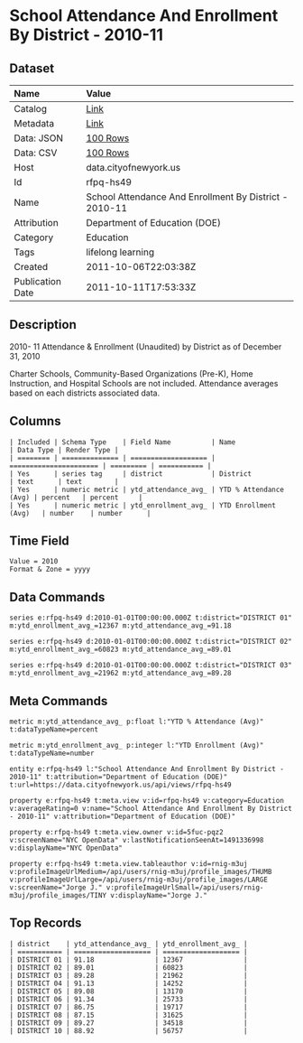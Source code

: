 # School Attendance And Enrollment By District - 2010-11

## Dataset

| Name | Value |
| :--- | :---- |
| Catalog | [Link](https://catalog.data.gov/dataset/school-attendance-and-enrollment-by-district-2010-11-d4281) |
| Metadata | [Link](https://data.cityofnewyork.us/api/views/rfpq-hs49) |
| Data: JSON | [100 Rows](https://data.cityofnewyork.us/api/views/rfpq-hs49/rows.json?max_rows=100) |
| Data: CSV | [100 Rows](https://data.cityofnewyork.us/api/views/rfpq-hs49/rows.csv?max_rows=100) |
| Host | data.cityofnewyork.us |
| Id | rfpq-hs49 |
| Name | School Attendance And Enrollment By District - 2010-11 |
| Attribution | Department of Education (DOE) |
| Category | Education |
| Tags | lifelong learning |
| Created | 2011-10-06T22:03:38Z |
| Publication Date | 2011-10-11T17:53:33Z |

## Description

2010- 11 Attendance & Enrollment (Unaudited) by District as of December 31, 2010

Charter Schools, Community-Based Organizations (Pre-K), Home Instruction, and Hospital Schools are not included.
Attendance averages based on each districts associated data.

## Columns

```ls
| Included | Schema Type    | Field Name          | Name                   | Data Type | Render Type |
| ======== | ============== | =================== | ====================== | ========= | =========== |
| Yes      | series tag     | district            | District               | text      | text        |
| Yes      | numeric metric | ytd_attendance_avg_ | YTD % Attendance (Avg) | percent   | percent     |
| Yes      | numeric metric | ytd_enrollment_avg_ | YTD Enrollment (Avg)   | number    | number      |
```

## Time Field

```ls
Value = 2010
Format & Zone = yyyy
```

## Data Commands

```ls
series e:rfpq-hs49 d:2010-01-01T00:00:00.000Z t:district="DISTRICT 01" m:ytd_enrollment_avg_=12367 m:ytd_attendance_avg_=91.18

series e:rfpq-hs49 d:2010-01-01T00:00:00.000Z t:district="DISTRICT 02" m:ytd_enrollment_avg_=60823 m:ytd_attendance_avg_=89.01

series e:rfpq-hs49 d:2010-01-01T00:00:00.000Z t:district="DISTRICT 03" m:ytd_enrollment_avg_=21962 m:ytd_attendance_avg_=89.28
```

## Meta Commands

```ls
metric m:ytd_attendance_avg_ p:float l:"YTD % Attendance (Avg)" t:dataTypeName=percent

metric m:ytd_enrollment_avg_ p:integer l:"YTD Enrollment (Avg)" t:dataTypeName=number

entity e:rfpq-hs49 l:"School Attendance And Enrollment By District - 2010-11" t:attribution="Department of Education (DOE)" t:url=https://data.cityofnewyork.us/api/views/rfpq-hs49

property e:rfpq-hs49 t:meta.view v:id=rfpq-hs49 v:category=Education v:averageRating=0 v:name="School Attendance And Enrollment By District - 2010-11" v:attribution="Department of Education (DOE)"

property e:rfpq-hs49 t:meta.view.owner v:id=5fuc-pqz2 v:screenName="NYC OpenData" v:lastNotificationSeenAt=1491336998 v:displayName="NYC OpenData"

property e:rfpq-hs49 t:meta.view.tableauthor v:id=rnig-m3uj v:profileImageUrlMedium=/api/users/rnig-m3uj/profile_images/THUMB v:profileImageUrlLarge=/api/users/rnig-m3uj/profile_images/LARGE v:screenName="Jorge J." v:profileImageUrlSmall=/api/users/rnig-m3uj/profile_images/TINY v:displayName="Jorge J."
```

## Top Records

```ls
| district    | ytd_attendance_avg_ | ytd_enrollment_avg_ | 
| =========== | =================== | =================== | 
| DISTRICT 01 | 91.18               | 12367               | 
| DISTRICT 02 | 89.01               | 60823               | 
| DISTRICT 03 | 89.28               | 21962               | 
| DISTRICT 04 | 91.13               | 14252               | 
| DISTRICT 05 | 89.08               | 13170               | 
| DISTRICT 06 | 91.34               | 25733               | 
| DISTRICT 07 | 86.75               | 19717               | 
| DISTRICT 08 | 87.15               | 31625               | 
| DISTRICT 09 | 89.27               | 34518               | 
| DISTRICT 10 | 88.92               | 56757               | 
```
